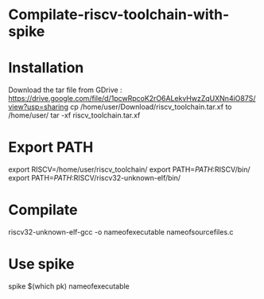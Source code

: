 # Compilate-riscv-toolchain-with-spike

# Installation 

Download the tar file from GDrive : https://drive.google.com/file/d/1pcwRpcoK2rO6ALekvHwzZqUXNn4iO87S/view?usp=sharing
cp /home/user/Download/riscv_toolchain.tar.xf to /home/user/
tar -xf riscv_toolchain.tar.xf

# Export PATH 

export RISCV=/home/user/riscv_toolchain/
export PATH=$PATH:$RISCV/bin/
export PATH=$PATH:$RISCV/riscv32-unknown-elf/bin/

# Compilate

riscv32-unknown-elf-gcc -o nameofexecutable nameofsourcefiles.c

# Use spike 

spike $(which pk) nameofexecutable
